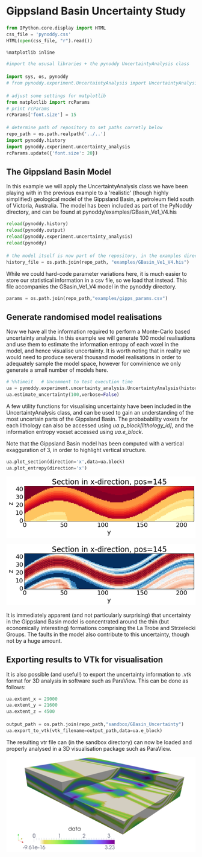 
Gippsland Basin Uncertainty Study
================


```python
from IPython.core.display import HTML
css_file = 'pynoddy.css'
HTML(open(css_file, "r").read())
```




<link href='http://fonts.googleapis.com/css?family=Alegreya+Sans:100,300,400,500,700,800,900,100italic,300italic,400italic,500italic,700italic,800italic,900italic' rel='stylesheet' type='text/css'>
<link href='http://fonts.googleapis.com/css?family=Arvo:400,700,400italic' rel='stylesheet' type='text/css'>
<link href='http://fonts.googleapis.com/css?family=PT+Mono' rel='stylesheet' type='text/css'>
<link href='http://fonts.googleapis.com/css?family=Shadows+Into+Light' rel='stylesheet' type='text/css'>
<link rel="stylesheet" type="text/css" href="http://fonts.googleapis.com/css?family=Tangerine">
<link href='http://fonts.googleapis.com/css?family=Philosopher:400,700,400italic,700italic' rel='stylesheet' type='text/css'>
<link href='http://fonts.googleapis.com/css?family=Libre+Baskerville:400,400italic' rel='stylesheet' type='text/css'>
<link href='http://fonts.googleapis.com/css?family=Lora:400,400italic' rel='stylesheet' type='text/css'>
<link href='http://fonts.googleapis.com/css?family=Karla:400,400italic' rel='stylesheet' type='text/css'>

<style>

@font-face {
    font-family: "Computer Modern";
    src: url('http://mirrors.ctan.org/fonts/cm-unicode/fonts/otf/cmunss.otf');
}

#notebook_panel { /* main background */
    background: #888;
    color: #f6f6f6;
}

div.cell { /* set cell width to about 80 chars */
    width: 800px;
}

div #notebook { /* centre the content */
    background: #fff; /* white background for content */
    width: 1000px;
    margin: auto;
    padding-left: 1em;
}

#notebook li { /* More space between bullet points */
margin-top:0.8em;
}

/* draw border around running cells */
div.cell.border-box-sizing.code_cell.running { 
    border: 3px solid #111;
}

/* Put a solid color box around each cell and its output, visually linking them together */
div.cell.code_cell {
    background: #ddd;  /* rgba(230,230,230,1.0);  */
    border-radius: 10px; /* rounded borders */
    width: 900px;
    padding: 1em;
    margin-top: 1em;
}

div.text_cell_render{
    font-family: 'Arvo' sans-serif;
    line-height: 130%;
    font-size: 115%;
    width:700px;
    margin-left:auto;
    margin-right:auto;
}


/* Formatting for header cells */
.text_cell_render h1 {
    font-family: 'Alegreya Sans', sans-serif;
    /* font-family: 'Tangerine', serif; */
    /* font-family: 'Libre Baskerville', serif; */
    /* font-family: 'Karla', sans-serif;
    /* font-family: 'Lora', serif; */
    font-size: 50px;
    text-align: center;
    /* font-style: italic; */
    font-weight: 400;
    /* font-size: 40pt; */
    /* text-shadow: 4px 4px 4px #aaa; */
    line-height: 120%;
    color: rgb(12,85,97);
    margin-bottom: .5em;
    margin-top: 0.1em;
    display: block;
}	
.text_cell_render h2 {
    /* font-family: 'Arial', serif; */
    /* font-family: 'Lora', serif; */
    font-family: 'Alegreya Sans', sans-serif;
    font-weight: 700;
    font-size: 24pt;
    line-height: 100%;
    /* color: rgb(171,165,131); */
    color: rgb(12,85,97);
    margin-bottom: 0.1em;
    margin-top: 0.1em;
    display: block;
}	

.text_cell_render h3 {
    font-family: 'Arial', serif;
    margin-top:12px;
    margin-bottom: 3px;
    font-style: italic;
    color: rgb(95,92,72);
}

.text_cell_render h4 {
    font-family: 'Arial', serif;
}

.text_cell_render h5 {
    font-family: 'Alegreya Sans', sans-serif;
    font-weight: 300;
    font-size: 16pt;
    color: grey;
    font-style: italic;
    margin-bottom: .1em;
    margin-top: 0.1em;
    display: block;
}

.text_cell_render h6 {
    font-family: 'PT Mono', sans-serif;
    font-weight: 300;
    font-size: 10pt;
    color: grey;
    margin-bottom: 1px;
    margin-top: 1px;
}

.CodeMirror{
        font-family: "PT Mono";
        font-size: 100%;
}

</style>





```python
%matplotlib inline
```


```python
#import the ususal libraries + the pynoddy UncertaintyAnalysis class

import sys, os, pynoddy
# from pynoddy.experiment.UncertaintyAnalysis import UncertaintyAnalysis

# adjust some settings for matplotlib
from matplotlib import rcParams
# print rcParams
rcParams['font.size'] = 15

# determine path of repository to set paths corretly below
repo_path = os.path.realpath('../..')
import pynoddy.history
import pynoddy.experiment.uncertainty_analysis
rcParams.update({'font.size': 20})

```

The Gippsland Basin Model
-------

In this example we will apply the UncertaintyAnalysis class we have been playing with in the previous example to a 'realistic' (though highly simplified) geological model of the Gippsland Basin, a petroleum field south of Victoria, Australia. The model has been included as part of the PyNoddy directory, and can be found at pynoddy/examples/GBasin_Ve1_V4.his


```python
reload(pynoddy.history)
reload(pynoddy.output)
reload(pynoddy.experiment.uncertainty_analysis)
reload(pynoddy)

# the model itself is now part of the repository, in the examples directory:
history_file = os.path.join(repo_path, "examples/GBasin_Ve1_V4.his")
```

While we could hard-code parameter variations here, it is much easier to store our statistical information in a csv file, so we load that instead. This file accompanies the GBasin_Ve1_V4 model in the pynoddy directory.


```python
params = os.path.join(repo_path,"examples/gipps_params.csv")
```

Generate randomised model realisations
-------------

Now we have all the information required to perform a Monte-Carlo based uncertainty analysis. In this example we will generate 100 model realisations and use them to estimate the information entropy of each voxel in the model, and hence visualise uncertainty. It is worth noting that in reality we would need to produce several thousand model realisations in order to adequately sample the model space, however for convinience we only generate a small number of models here.


```python
# %%timeit   # Uncomment to test execution time
ua = pynoddy.experiment.uncertainty_analysis.UncertaintyAnalysis(history_file, params)
ua.estimate_uncertainty(100,verbose=False)
```

A few utility functions for visualising uncertainty have been included in the UncertaintyAnalysis class, and can be used to gain an understanding of the most uncertain parts of the Gippsland Basin. The probabability voxets for each lithology can also be accessed using *ua.p_block[lithology_id]*, and the information entropy voxset accessed using *ua.e_block*.

Note that the Gippsland Basin model has been computed with a vertical exagguration of 3, in order to highlight vertical structure.


```python
ua.plot_section(direction='x',data=ua.block)
ua.plot_entropy(direction='x')
```


![png](7-Gippsland-Basin-Uncertainty_files/7-Gippsland-Basin-Uncertainty_11_0.png)



![png](7-Gippsland-Basin-Uncertainty_files/7-Gippsland-Basin-Uncertainty_11_1.png)


It is immediately apparent (and not particularly surprising) that uncertainty in the Gippsland Basin model is concentrated around the thin (but economically interesting) formations comprising the La Trobe and Strzelecki Groups. The faults in the model also contribute to this uncertainty, though not by a huge amount.

Exporting results to VTk for visualisation
-----------

It is also possible (and useful!) to export the uncertainty information to .vtk format for 3D analysis in software such as ParaView. This can be done as follows:


```python
ua.extent_x = 29000
ua.extent_y = 21600
ua.extent_z = 4500

output_path = os.path.join(repo_path,"sandbox/GBasin_Uncertainty")
ua.export_to_vtk(vtk_filename=output_path,data=ua.e_block)
```

The resulting vtr file can (in the sandbox directory) can now be loaded and properly analysed in a 3D visualisation package such as ParaView. 

![3-D visualisation of cell information entropy](15-Gippsland-Basin-Uncertainty_files/3D-render.png "3-D visualisation of cell information entropy")


```python

```
